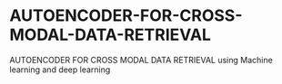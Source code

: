 # AUTOENCODER-FOR-CROSS-MODAL-DATA-RETRIEVAL
AUTOENCODER FOR CROSS MODAL DATA RETRIEVAL using Machine learning and deep learning
